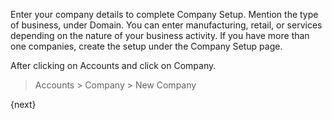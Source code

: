 <!-- add-breadcrumbs -->
Enter your company details to complete Company Setup. Mention the type of
business, under Domain. You can enter manufacturing, retail, or services
depending on the nature of your business activity. If you have more than one
companies, create the setup under the Company Setup page.

After clicking on Accounts and click on Company.

> Accounts > Company > New Company

{next}
